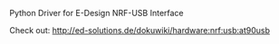 Python Driver for E-Design NRF-USB Interface

Check out: http://ed-solutions.de/dokuwiki/hardware:nrf:usb:at90usb
